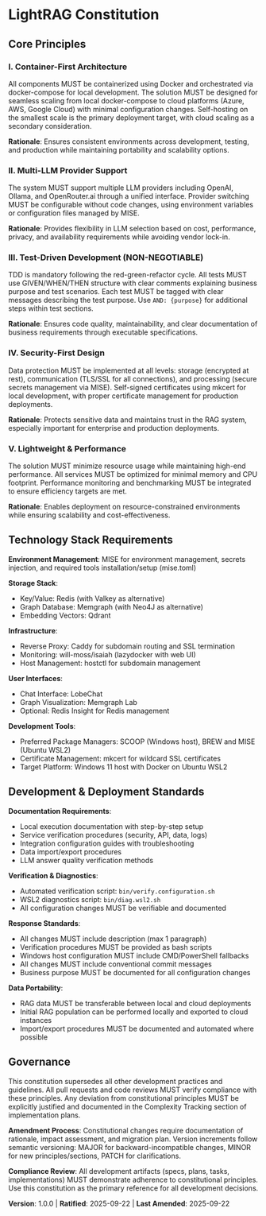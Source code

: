 <!--
Sync Impact Report:
- Version change: template → 1.0.0
- Initial constitution creation for LightRAG project
- Added sections: Container-First Architecture, Multi-LLM Provider Support, Test-Driven Development, Security-First Design, Lightweight & Performance
- Templates requiring updates: ✅ plan-template.md (already references constitution)
- Follow-up TODOs: None - all placeholders filled
-->

# LightRAG Constitution

## Core Principles

### I. Container-First Architecture
All components MUST be containerized using Docker and orchestrated via docker-compose for local development. The solution MUST be designed for seamless scaling from local docker-compose to cloud platforms (Azure, AWS, Google Cloud) with minimal configuration changes. Self-hosting on the smallest scale is the primary deployment target, with cloud scaling as a secondary consideration.

**Rationale**: Ensures consistent environments across development, testing, and production while maintaining portability and scalability options.

### II. Multi-LLM Provider Support
The system MUST support multiple LLM providers including OpenAI, Ollama, and OpenRouter.ai through a unified interface. Provider switching MUST be configurable without code changes, using environment variables or configuration files managed by MISE.

**Rationale**: Provides flexibility in LLM selection based on cost, performance, privacy, and availability requirements while avoiding vendor lock-in.

### III. Test-Driven Development (NON-NEGOTIABLE)
TDD is mandatory following the red-green-refactor cycle. All tests MUST use GIVEN/WHEN/THEN structure with clear comments explaining business purpose and test scenarios. Each test MUST be tagged with clear messages describing the test purpose. Use `AND: {purpose}` for additional steps within test sections.

**Rationale**: Ensures code quality, maintainability, and clear documentation of business requirements through executable specifications.

### IV. Security-First Design
Data protection MUST be implemented at all levels: storage (encrypted at rest), communication (TLS/SSL for all connections), and processing (secure secrets management via MISE). Self-signed certificates using mkcert for local development, with proper certificate management for production deployments.

**Rationale**: Protects sensitive data and maintains trust in the RAG system, especially important for enterprise and production deployments.

### V. Lightweight & Performance
The solution MUST minimize resource usage while maintaining high-end performance. All services MUST be optimized for minimal memory and CPU footprint. Performance monitoring and benchmarking MUST be integrated to ensure efficiency targets are met.

**Rationale**: Enables deployment on resource-constrained environments while ensuring scalability and cost-effectiveness.

## Technology Stack Requirements

**Environment Management**: MISE for environment management, secrets injection, and required tools installation/setup (mise.toml)

**Storage Stack**:
- Key/Value: Redis (with Valkey as alternative)
- Graph Database: Memgraph (with Neo4J as alternative) 
- Embedding Vectors: Qdrant

**Infrastructure**:
- Reverse Proxy: Caddy for subdomain routing and SSL termination
- Monitoring: will-moss/isaiah (lazydocker with web UI)
- Host Management: hostctl for subdomain management

**User Interfaces**:
- Chat Interface: LobeChat
- Graph Visualization: Memgraph Lab
- Optional: Redis Insight for Redis management

**Development Tools**:
- Preferred Package Managers: SCOOP (Windows host), BREW and MISE (Ubuntu WSL2)
- Certificate Management: mkcert for wildcard SSL certificates
- Target Platform: Windows 11 host with Docker on Ubuntu WSL2

## Development & Deployment Standards

**Documentation Requirements**:
- Local execution documentation with step-by-step setup
- Service verification procedures (security, API, data, logs)
- Integration configuration guides with troubleshooting
- Data import/export procedures
- LLM answer quality verification methods

**Verification & Diagnostics**:
- Automated verification script: `bin/verify.configuration.sh`
- WSL2 diagnostics script: `bin/diag.wsl2.sh`
- All configuration changes MUST be verifiable and documented

**Response Standards**:
- All changes MUST include description (max 1 paragraph)
- Verification procedures MUST be provided as bash scripts
- Windows host configuration MUST include CMD/PowerShell fallbacks
- All changes MUST include conventional commit messages
- Business purpose MUST be documented for all configuration changes

**Data Portability**:
- RAG data MUST be transferable between local and cloud deployments
- Initial RAG population can be performed locally and exported to cloud instances
- Import/export procedures MUST be documented and automated where possible

## Governance

This constitution supersedes all other development practices and guidelines. All pull requests and code reviews MUST verify compliance with these principles. Any deviation from constitutional principles MUST be explicitly justified and documented in the Complexity Tracking section of implementation plans.

**Amendment Process**: Constitutional changes require documentation of rationale, impact assessment, and migration plan. Version increments follow semantic versioning: MAJOR for backward-incompatible changes, MINOR for new principles/sections, PATCH for clarifications.

**Compliance Review**: All development artifacts (specs, plans, tasks, implementations) MUST demonstrate adherence to constitutional principles. Use this constitution as the primary reference for all development decisions.

**Version**: 1.0.0 | **Ratified**: 2025-09-22 | **Last Amended**: 2025-09-22
